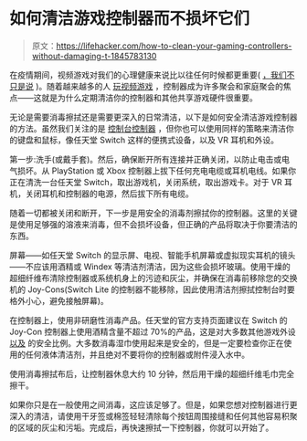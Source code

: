 # 如何清洁游戏控制器而不损坏它们

> 原文：<https://lifehacker.com/how-to-clean-your-gaming-controllers-without-damaging-t-1845783130>

在疫情期间，视频游戏对我们的心理健康来说比以往任何时候都更重要( [，我们不只是说](https://lifehacker.com/actually-video-games-can-be-beneficial-to-your-mental-1845738787) )。随着越来越多的人 [玩视频游戏](https://offspring.lifehacker.com/how-to-play-assassin-s-creed-valhalla-in-dad-mode-1845701774) ，控制器成为许多聚会和家庭聚会的焦点——这就是为什么定期清洁你的控制器和其他共享游戏硬件很重要。



无论是需要消毒擦拭还是需要更深入的日常清洁，以下是如何安全清洁游戏控制器的方法。虽然我们关注的是 [控制台控制器](https://lifehacker.com/how-to-use-a-playstation-5-controller-with-steam-1845742247) ，但你也可以使用同样的策略来清洁你的键盘和鼠标，像任天堂 Switch 这样的便携式设备，以及 VR 耳机和外设。

第一步:洗手(或戴手套)。然后，确保断开所有连接并正确关闭，以防止电击或电气损坏。从 PlayStation 或 Xbox 控制器上拔下任何充电电缆或耳机电线。如果你正在清洗一台任天堂 Switch，取出游戏机，关闭系统，取出游戏卡。对于 VR 耳机，关闭耳机和控制器的电源，然后拔下所有电缆。

随着一切都被关闭和断开，下一步是用安全的消毒剂擦拭你的控制器。这里的关键是使用足够强的溶液来消毒，但不会损坏设备，但正确的产品将取决于你要清洁的东西。

屏幕——如任天堂 Switch 的显示屏、电视、智能手机屏幕或虚拟现实耳机的镜头——不应该用酒精或 Windex 等清洁剂清洁，因为这些会损坏玻璃。使用干燥的超细纤维布清除控制器或系统机身上的污迹和灰尘，并确保在消毒前移除您的交换机的 Joy-Cons(Switch Lite 的控制器不能移除，因此使用清洁剂擦拭控制台时要格外小心，避免接触屏幕)。

在控制器上，使用非研磨性消毒产品。任天堂的官方支持页面建议在 Switch 的 Joy-Con 控制器上使用酒精含量不超过 70%的产品，这是对大多数其他游戏外设 [以及](https://help.irisvr.com/hc/en-us/articles/360046375674-Guidlines-for-Cleaning-your-VR-Headset) 的安全比例。大多数消毒湿巾使用起来是安全的，但是一定要检查你正在使用的任何液体清洁剂，并且绝对不要将你的控制器或附件浸入水中。

使用消毒擦拭布后，让控制器休息大约 10 分钟，然后用干燥的超细纤维毛巾完全擦干。



如果你只是在一般使用之间消毒，这应该足够了。但是，如果您想对控制器进行更深入的清洁，请使用干牙签或棉签轻轻清除每个按钮周围接缝和任何其他容易积聚的区域的灰尘和污垢。完成后，再快速擦拭一下控制器，你就可以开始了。